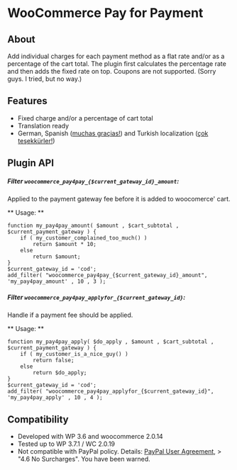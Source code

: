 WooCommerce Pay for Payment
===========================

About
-----
Add individual charges for each payment method as a flat rate and/or as a percentage of the cart total.
The plugin first calculates the percentage rate and then adds the fixed rate on top.
Coupons are not supported. (Sorry guys. I tried, but no way.)

Features
--------
- Fixed charge and/or a percentage of cart total
- Translation ready
- German, Spanish ([muchas graçias!](https://github.com/GosserBox)) and Turkish localization ([çok teşekkürler!](https://github.com/TRRF))

Plugin API
----------
##### Filter `woocommerce_pay4pay_{$current_gateway_id}_amount`: #####
Applied to the payment gateway fee before it is added to woocomerce' cart.

** Usage: **

	function my_pay4pay_amount( $amount , $cart_subtotal , $current_payment_gateway ) {
		if ( my_customer_complained_too_much() )
			return $amount * 10;
		else
			return $amount;
	}
	$current_gateway_id = 'cod';
	add_filter( "woocommerce_pay4pay_{$current_gateway_id}_amount", 'my_pay4pay_amount' , 10 , 3 );


##### Filter `woocommerce_pay4pay_applyfor_{$current_gateway_id}`: #####
Handle if a payment fee should be applied.

** Usage: **

	function my_pay4pay_apply( $do_apply , $amount , $cart_subtotal , $current_payment_gateway ) {
		if ( my_customer_is_a_nice_guy() )
			return false;
		else
			return $do_apply;
	}
	$current_gateway_id = 'cod';
	add_filter( "woocommerce_pay4pay_applyfor_{$current_gateway_id}", 'my_pay4pay_apply' , 10 , 4 );



Compatibility
-------------
- Developed with WP 3.6 and woocommerce 2.0.14
- Tested up to WP 3.7.1 / WC 2.0.19
- Not compatible with PayPal policy. Details: [PayPal User Agreement](https://www.paypal.com/webapps/mpp/ua/useragreement-full?country.x=US&locale.x=en_US#4), > "4.6 No Surcharges". You have been warned.

